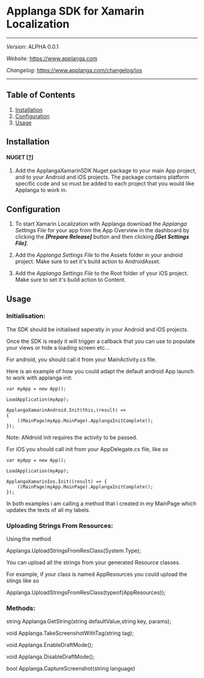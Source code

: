 # Applanga SDK for Xamarin Localization
***
*Version:* ALPHA 0.0.1

*Website:* <https://www.applanga.com> 

*Changelog:* <https://www.applanga.com/changelog/ios>
***


## Table of Contents

  1. [Installation](#installation)
  2. [Configuration](#configuration)
  3. [Usage](#usage)



## Installation
#### NUGET [[?](https://www.nuget.org/)]

1. Add the ApplangaXamarinSDK Nuget package to your main App project, and to your Android and iOS projects. The package contains platform specific code and so must be added to each project that you would like Applanga to work in.

 
## Configuration
1. To start Xamarin Localization with Applanga download the *Applanga Settings File* for your app from the App Overview in the dashboard by clicking the ***[Prepare Release]*** button and then clicking ***[Get Settings File]***.
 
2. Add the *Applanga Settings File* to the Assets folder in your android project. Make sure to set it's build action to AndroidAsset.
 
3. Add the *Applanga Settings File* to the Root folder of your iOS project. Make sure to set it's build action to Content.

## Usage

### Initialisation:

The SDK should be initialised seperatly in your Android and iOS projects.

Once the SDK is ready it will trigger a callback that you can use to populate your views or hide a loading screen etc...

For android, you should call it from your MainActivity.cs file.

Here is an example of how you could adapt the default android App launch to work with applanga init:

```
var myApp = new App();

LoadApplication(myApp);

ApplangaXamarinAndroid.Init(this,(result) =>
{
    ((MainPage)myApp.MainPage).ApplangaInitComplete();
});
```
Note: ANdroid init requires the activity to be passed.

For iOS you should call init from your AppDelegate.cs file, like so

```
var myApp = new App();

LoadApplication(myApp);

ApplangaXamarinIos.Init((result) => {
	((MainPage)myApp.MainPage).ApplangaInitComplete();
});
```
In both examples i am calling a method that i created in my MainPage which updates the texts of all my labels.

### Uploading Strings From Resources:

Using the method 

Applanga.UploadStringsFromResClass(System.Type);

You can upload all the strings from your generated Resource classes.

For example, if your class is named AppResources you could upload the stings like so

Applanga.UploadStringsFromResClass(typeof(AppResources));


### Methods:

string Applanga.GetString(string defaultValue,string key, params);

void Applanga.TakeScreenshotWithTag(string tag);

void Applanga.EnableDraftMode();

void Applanga.DisableDraftMode();

bool Applanga.CaptureScreenshot(string language)
